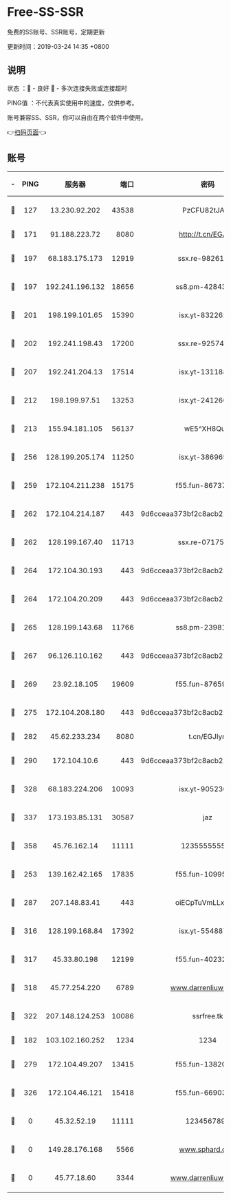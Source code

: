 # Free-SS-SSR

免费的SS账号、SSR账号，定期更新

更新时间：2019-03-24 14:35 +0800

## 说明

状态     ：🙂 - 良好 🙁 - 多次连接失败或连接超时

PING值   ：不代表真实使用中的速度，仅供参考。

账号兼容SS、SSR，你可以自由在两个软件中使用。

👉[扫码页面](https://liesauer.github.io/Free-SS-SSR/)👈

## 账号

|-|PING|服务器|端口|密码|加密方式|区域|
|:----:|:----:|:-----:|-----:|:----:|:----:|:----:|
|🙂|127|13.230.92.202|43538|PzCFU82tJAdZ|aes-256-cfb|JP|
|🙂|171|91.188.223.72|8080|http://t.cn/EGJIyrl|rc4-md5|RU|
|🙂|197|68.183.175.173|12919|ssx.re-98261099|aes-256-cfb|US|
|🙂|197|192.241.196.132|18656|ss8.pm-42843855|aes-256-cfb|US|
|🙂|201|198.199.101.65|15390|isx.yt-83226207|aes-256-cfb|US|
|🙂|202|192.241.198.43|17200|ssx.re-92574100|aes-256-cfb|US|
|🙂|207|192.241.204.13|17514|isx.yt-13118802|aes-256-cfb|US|
|🙂|212|198.199.97.51|13253|isx.yt-24126619|aes-256-cfb|US|
|🙂|213|155.94.181.105|56137|wE5^XH8Quw|aes-256-cfb|US|
|🙂|256|128.199.205.174|11250|isx.yt-38696916|aes-256-cfb|SG|
|🙂|259|172.104.211.238|15175|f55.fun-86737325|aes-256-cfb|US|
|🙂|262|172.104.214.187|443|9d6cceaa373bf2c8acb22e60b6a58be6|aes-256-cfb|US|
|🙂|262|128.199.167.40|11713|ssx.re-07175601|aes-256-cfb|SG|
|🙂|264|172.104.30.193|443|9d6cceaa373bf2c8acb22e60b6a58be6|aes-256-cfb|US|
|🙂|264|172.104.20.209|443|9d6cceaa373bf2c8acb22e60b6a58be6|aes-256-cfb|US|
|🙂|265|128.199.143.68|11766|ss8.pm-23981058|aes-256-cfb|SG|
|🙂|267|96.126.110.162|443|9d6cceaa373bf2c8acb22e60b6a58be6|aes-256-cfb|US|
|🙂|269|23.92.18.105|19609|f55.fun-87659227|aes-256-cfb|US|
|🙂|275|172.104.208.180|443|9d6cceaa373bf2c8acb22e60b6a58be6|aes-256-cfb|US|
|🙂|282|45.62.233.234|8080|t.cn/EGJIyrl|rc4-md5|CA|
|🙂|290|172.104.10.6|443|9d6cceaa373bf2c8acb22e60b6a58be6|aes-256-cfb|US|
|🙂|328|68.183.224.206|10093|isx.yt-90523020|aes-256-cfb|SG|
|🙂|337|173.193.85.131|30587|jaz|aes-256-cfb|US|
|🙂|358|45.76.162.14|11111|123555555555|aes-256-cfb|SG|
|🙂|253|139.162.42.165|17835|f55.fun-10995182|aes-256-cfb|SG|
|🙂|287|207.148.83.41|443|oiECpTuVmLLxk4Ts|aes-256-cfb|AU|
|🙂|316|128.199.168.84|17392|isx.yt-55488760|aes-256-cfb|SG|
|🙂|317|45.33.80.198|12199|f55.fun-40232335|aes-256-cfb|US|
|🙂|318|45.77.254.220|6789|www.darrenliuwei.com|aes-256-cfb|SG|
|🙂|322|207.148.124.253|10086|ssrfree.tk|aes-256-cfb|SG|
|🙁|182|103.102.160.252|1234|1234|rc4-md5|JP|
|🙁|279|172.104.49.207|13415|f55.fun-13820852|aes-256-cfb|SG|
|🙁|326|172.104.46.121|15418|f55.fun-66903373|aes-256-cfb|SG|
|🙁|0|45.32.52.19|11111|1234567890|aes-256-cfb|JP|
|🙁|0|149.28.176.168|5566|www.sphard.com|aes-256-cfb|AU|
|🙁|0|45.77.18.60|3344|www.darrenliuwei.com|aes-256-cfb|JP|
